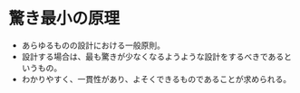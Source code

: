 # 驚き最小の原理
- あらゆるものの設計における一般原則。
- 設計する場合は、最も驚きが少なくなるようような設計をするべきであるというもの。
- わかりやすく、一貫性があり、よそくできるものであることが求められる。